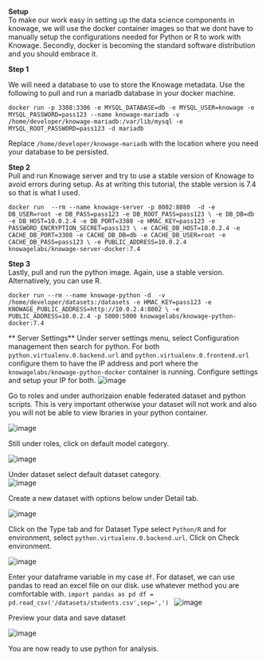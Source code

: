 **Setup**  
To make our work easy in setting up the data science components in knowage, we will use the docker container images so that we dont have to manually setup the configurations needed for Python or R to work with Knowage. Secondly, docker is becoming the standard software distribution and you should embrace it.

**Step 1**  

We will need a database to use to store the Knowage metadata. Use the following to pull and run a mariadb database in your docker machine.

`docker run -p 3308:3306 -e MYSQL_DATABASE=db -e MYSQL_USER=knowage -e MYSQL_PASSWORD=pass123 --name knowage-mariadb -v /home/developer/knowage-mariadb:/var/lib/mysql -e MYSQL_ROOT_PASSWORD=pass123 -d mariadb`

Replace `/home/developer/knowage-mariadb` with the location where you need your database to be persisted.

**Step 2**  
Pull and run Knowage server and try to use a stable version of Knowage to avoid errors during setup. As at writing this tutorial, the stable version is 7.4 so that is what I used.

`docker run  --rm --name knowage-server -p 8002:8080  -d -e DB_USER=root -e DB_PASS=pass123 -e DB_ROOT_PASS=pass123 \
-e DB_DB=db -e DB_HOST=10.0.2.4 -e DB_PORT=3308 -e HMAC_KEY=pass123 -e PASSWORD_ENCRYPTION_SECRET=pass123 \
-e CACHE_DB_HOST=10.0.2.4 -e CACHE_DB_PORT=3308 -e CACHE_DB_DB=db -e CACHE_DB_USER=root -e CACHE_DB_PASS=pass123 \
-e PUBLIC_ADDRESS=10.0.2.4 knowagelabs/knowage-server-docker:7.4`

**Step 3**  
Lastly, pull and run the python image. Again, use a stable version. Alternatively, you can use R.

`docker run --rm --name knowage-python -d  -v /home/developer/datasets:/datasets -e HMAC_KEY=pass123 -e KNOWAGE_PUBLIC_ADDRESS=http://10.0.2.4:8002 \
-e PUBLIC_ADDRESS=10.0.2.4 -p 5000:5000 knowagelabs/knowage-python-docker:7.4`

** Server Settings**
Under server settings menu, select Configuration management then search for python. For both `python.virtualenv.0.backend.url` and `python.virtualenv.0.frontend.url` configure them to have the IP address and port where the `knowagelabs/knowage-python-docker` container is running.
Configure settings and setup your IP for both.
![image](https://user-images.githubusercontent.com/5442305/128616279-3fbb1a3f-70b4-44d2-80e6-7466fd515733.png)

Go to roles and under authorizaion enable federated dataset and python scripts. This is very important otherwise your dataset will not work and also you will not be able to view lbraries in your python container.

![image](https://user-images.githubusercontent.com/5442305/128616320-3157913f-74bf-4a85-9f8d-0cf92ba55bb0.png)

Still under roles, click on default model category.  

![image](https://user-images.githubusercontent.com/5442305/128616329-a24d0faa-164e-4909-9f3b-cdcb57c15fbb.png)

Under dataset select default dataset category.  
![image](https://user-images.githubusercontent.com/5442305/128616343-2ac9c721-52f5-4383-ae29-2a50976a0c4a.png)

Create a new dataset with options below under Detail tab.    

![image](https://user-images.githubusercontent.com/5442305/128616363-2b7aa4ba-c6ca-47da-99ba-c78e7840944b.png)

Click on the Type tab and for Dataset Type select `Python/R` and for environment, select `python.virtualenv.0.backend.url`. Click on Check environment.  

![image](https://user-images.githubusercontent.com/5442305/128616378-21e94eb0-3f68-4e29-ad71-e344d0f9413b.png)

Enter your dataframe variable in my case `df`. For dataset, we can use pandas to read an excel file on our disk. use whatever method you are comfortable with.
`import pandas as pd
df = pd.read_csv('/datasets/students.csv',sep=',')
`
![image](https://user-images.githubusercontent.com/5442305/128616584-4b1103f5-9185-423f-8430-88ccc0c477b6.png)

Preview your data and save dataset

![image](https://user-images.githubusercontent.com/5442305/128616603-f47867b6-13b0-437d-b32a-1225d37e713f.png)

You are now ready to use python for analysis.
